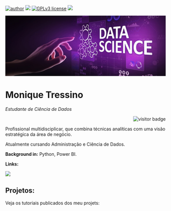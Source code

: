 [![author](https://img.shields.io/badge/author-MoniqueTressino-purple.svg)](https://www.linkedin.com/in/carlosfab)  [![](https://img.shields.io/badge/python-3.9+-blue.svg)](https://www.python.org/downloads/release/python-392/) [![GPLv3 license](https://img.shields.io/badge/License-GPLv3-yellow.svg)](http://perso.crans.org/besson/LICENSE.html)  <a href="mailto:moniquetressino@hotmail.com">
   <img src="https://img.shields.io/badge/Email-green?style=flat&logo=gmail&logoColor=white&labelColor=green" />
  </a>


<p align="center">
  <img src="banner2.png" >
</p>

# Monique Tressino
*Estudante de Ciência de Dados*
  

<p align="right">
  <img src="https://visitor-badge.glitch.me/badge?page_id=MoniqueTressino" alt="visitor badge" />
</p>



Profissional multidisciplicar, que combina técnicas analíticas com uma visão estratégica da área de negócio.


Atualmente cursando Administração e Ciência de Dados.


**Background in:** Python, Power BI.


**Links:**
<p>
  <a href="https://www.linkedin.com/in/moniquetressino">
    <img src="https://img.shields.io/badge/LinkedIn-3D6098?style=flat&logo=linkedin&labelColor=3D6098" />
  </a>
  </p>



## Projetos:
Veja os tutoriais publicados dos meu projets:


